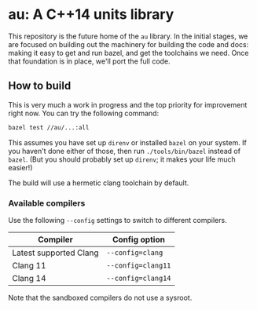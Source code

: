 # au: A C++14 units library

This repository is the future home of the `au` library.  In the initial stages, we are focused on
building out the machinery for building the code and docs: making it easy to get and run bazel, and
get the toolchains we need.  Once that foundation is in place, we'll port the full code.

## How to build

This is very much a work in progress and the top priority for improvement right now.  You can try
the following command:

```sh
bazel test //au/...:all
```

This assumes you have set up `direnv` or installed `bazel` on your system.  If you haven't done
either of those, then run `./tools/bin/bazel` instead of `bazel`.  (But you should probably set up
`direnv`; it makes your life much easier!)

The build will use a hermetic clang toolchain by default.

### Available compilers

Use the following `--config` settings to switch to different compilers.

| Compiler | Config option |
| --- | --- |
| Latest supported Clang | `--config=clang` |
| Clang 11 | `--config=clang11` |
| Clang 14 | `--config=clang14` |

Note that the sandboxed compilers do not use a sysroot.
